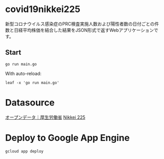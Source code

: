 # covid19nikkei225

新型コロナウイルス感染症のPRC検査実施人数および陽性者数の日付ごとの件数と日経平均株価を結合した結果をJSON形式で返すWebアプリケーションです。

## Start

```shell
go run main.go
```

With auto-reload:

```shell
leaf -x 'go run main.go'
```

# Datasource

[オープンデータ｜厚生労働省](https://www.mhlw.go.jp/stf/covid-19/open-data.html)
[Nikkei 225](https://docs.google.com/spreadsheets/d/1wsokKD7g5FRZk1Un0DJILLactzvTC5dVQ-PIK6E3F0A/edit?usp=sharing)

# Deploy to Google App Engine

```shell
gcloud app deploy
```